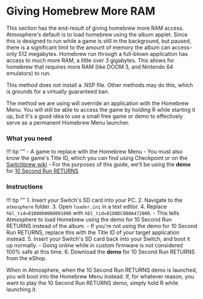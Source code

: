 # Giving Homebrew More RAM
This section has the end-result of giving homebrew more RAM access.
Atmosphere's default is to load homebrew using the album applet. Since this is designed to run while a game is still in the background, but paused, there is a significant limit to the amount of memory the album can access- only 512 megabytes.
Homebrew run through a full-blown application has access to much more RAM, a little over 3 gigabytes. This allows for homebrew that requires more RAM (like DOOM 3, and Nintendo 64 emulators) to run.

This method does not install a .NSP file. Other methods may do this, which is grounds for a virtually guaranteed ban.

The method we are using will override an application with the Homebrew Menu. You will still be able to access the game by holding R while starting it up, but it's a good idea to use a small free game or demo to effectively serve as a permanent Homebrew Menu launcher.

### What you need

!!! tip ""
	- A game to replace with the Homebrew Menu
          - You must also know the game's Title ID, which you can find using Checkpoint or on the [Switchbrew wiki](https://switchbrew.org/wiki/Title_list/Games)
          - For the purposes of this guide, we'll be using the **demo** for [10 Second Run RETURNS](https://www.nintendo.com/games/detail/10-second-run-returns-switch)

### Instructions

!!! tip ""
	1. Insert your Switch's SD card into your PC.
	2. Navigate to the `atmosphere` folder.
	3. Open `loader.ini` in a text editor.
	4. Replace `hbl_tid=010000000000100D` with `hbl_tid=0100DC000A472000`.
          - This tells Atmosphere to load Homebrew using the demo for 10 Second Run RETURNS instead of the album.
          - If you're not using the demo for 10 Second Run RETURNS, replace this with the Title ID of your target application instead.
	5. Insert your Switch's SD card back into your Switch, and boot it up normally.
          - Going online while in custom firmware is not considered 100% safe at this time.
	6. Download the **demo** for 10 Second Run RETURNS from the eShop.

When in Atmosphere, when the 10 Second Run RETURNS demo is launched, you will boot into the Homebrew Menu instead. If, for whatever reason, you want to play the 10 Second Run RETURNS demo, simply hold R while launching it.
